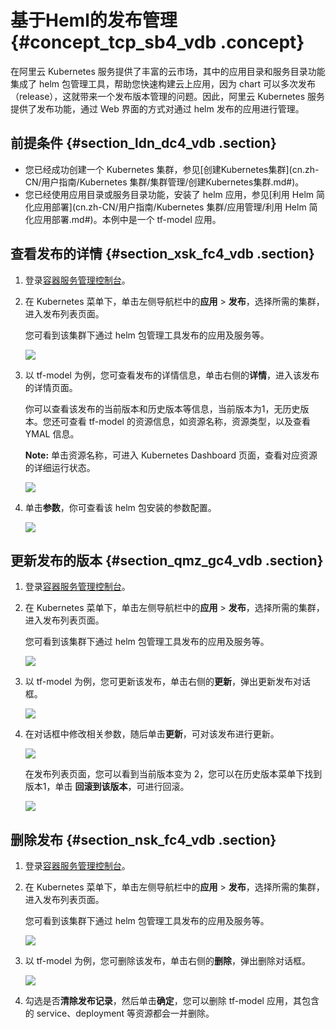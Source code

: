 # 基于Heml的发布管理 {#concept_tcp_sb4_vdb .concept}

在阿里云 Kubernetes 服务提供了丰富的云市场，其中的应用目录和服务目录功能集成了 helm 包管理工具，帮助您快速构建云上应用，因为 chart 可以多次发布（release），这就带来一个发布版本管理的问题。因此，阿里云 Kubernetes 服务提供了发布功能，通过 Web 界面的方式对通过 helm 发布的应用进行管理。

## 前提条件 {#section_ldn_dc4_vdb .section}

-   您已经成功创建一个 Kubernetes 集群，参见[创建Kubernetes集群](cn.zh-CN/用户指南/Kubernetes 集群/集群管理/创建Kubernetes集群.md#)。
-   您已经使用应用目录或服务目录功能，安装了 helm 应用，参见[利用 Helm 简化应用部署](cn.zh-CN/用户指南/Kubernetes 集群/应用管理/利用 Helm 简化应用部署.md#)。本例中是一个 tf-model 应用。

## 查看发布的详情 {#section_xsk_fc4_vdb .section}

1.  登录[容器服务管理控制台](https://cs.console.aliyun.com)。
2.  在 Kubernetes 菜单下，单击左侧导航栏中的**应用** \> **发布**，选择所需的集群，进入发布列表页面。

    您可看到该集群下通过 helm 包管理工具发布的应用及服务等。

    ![](http://static-aliyun-doc.oss-cn-hangzhou.aliyuncs.com/assets/img/6918/15395865734575_zh-CN.png)

3.  以 tf-model 为例，您可查看发布的详情信息，单击右侧的**详情**，进入该发布的详情页面。

    你可以查看该发布的当前版本和历史版本等信息，当前版本为1，无历史版本。您还可查看 tf-model 的资源信息，如资源名称，资源类型，以及查看 YMAL 信息。

    **Note:** 单击资源名称，可进入 Kubernetes Dashboard 页面，查看对应资源的详细运行状态。

    ![](http://static-aliyun-doc.oss-cn-hangzhou.aliyuncs.com/assets/img/6918/15395865734576_zh-CN.png)

4.  单击**参数**，你可查看该 helm 包安装的参数配置。

    ![](http://static-aliyun-doc.oss-cn-hangzhou.aliyuncs.com/assets/img/6918/15395865734577_zh-CN.png)


## 更新发布的版本 {#section_qmz_gc4_vdb .section}

1.  登录[容器服务管理控制台](https://cs.console.aliyun.com)。
2.  在 Kubernetes 菜单下，单击左侧导航栏中的**应用** \> **发布**，选择所需的集群，进入发布列表页面。

    您可看到该集群下通过 helm 包管理工具发布的应用及服务等。

    ![](http://static-aliyun-doc.oss-cn-hangzhou.aliyuncs.com/assets/img/6918/15395865734575_zh-CN.png)

3.  以 tf-model 为例，您可更新该发布，单击右侧的**更新**，弹出更新发布对话框。

    ![](http://static-aliyun-doc.oss-cn-hangzhou.aliyuncs.com/assets/img/6918/15395865734579_zh-CN.png)

4.  在对话框中修改相关参数，随后单击**更新**，可对该发布进行更新。

    ![](http://static-aliyun-doc.oss-cn-hangzhou.aliyuncs.com/assets/img/6918/15395865734580_zh-CN.png)

    在发布列表页面，您可以看到当前版本变为 2，您可以在历史版本菜单下找到版本1，单击 **回滚到该版本**，可进行回滚。

    ![](http://static-aliyun-doc.oss-cn-hangzhou.aliyuncs.com/assets/img/6918/15395865744582_zh-CN.png)


## 删除发布 {#section_nsk_fc4_vdb .section}

1.  登录[容器服务管理控制台](https://cs.console.aliyun.com)。
2.  在 Kubernetes 菜单下，单击左侧导航栏中的**应用** \> **发布**，选择所需的集群，进入发布列表页面。

    您可看到该集群下通过 helm 包管理工具发布的应用及服务等。

    ![](http://static-aliyun-doc.oss-cn-hangzhou.aliyuncs.com/assets/img/6918/15395865734575_zh-CN.png)

3.  以 tf-model 为例，您可删除该发布，单击右侧的**删除**，弹出删除对话框。

    ![](http://static-aliyun-doc.oss-cn-hangzhou.aliyuncs.com/assets/img/6918/15395865744583_zh-CN.png)

4.  勾选是否**清除发布记录**，然后单击**确定**，您可以删除 tf-model 应用，其包含的 service、deployment 等资源都会一并删除。


